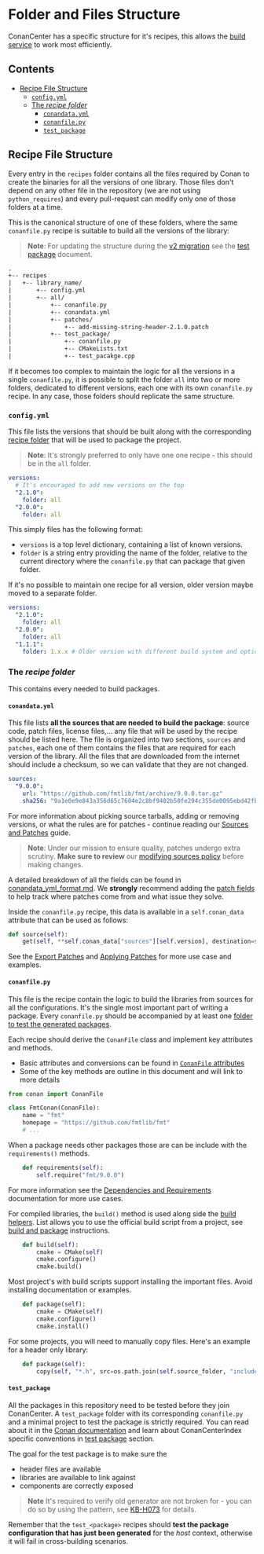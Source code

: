 # Folder and Files Structure

ConanCenter has a specific structure for it's recipes, this allows the [build service](../README.md#the-build-service) to work most
efficiently.

<!-- toc -->
## Contents

  * [Recipe File Structure](#recipe-file-structure)
    * [`config.yml`](#configyml)
    * [The _recipe folder_](#the-_recipe-folder_)
      * [`conandata.yml`](#conandatayml)
      * [`conanfile.py`](#conanfilepy)
      * [`test_package`](#test_package)<!-- endToc -->

## Recipe File Structure

Every entry in the `recipes` folder contains all the files required by Conan to create the binaries for all the versions of one library. Those
files don't depend on any other file in the repository (we are not using `python_requires`) and every pull-request can modify only one of those
folders at a time.

This is the canonical structure of one of these folders, where the same `conanfile.py` recipe is suitable to build all the versions of the library:

> **Note**: For updating the structure during the [v2 migration](../v2_migration.md) see the [test package](test_packages.md) document.

```txt
.
+-- recipes
|   +-- library_name/
|       +-- config.yml
|       +-- all/
|           +-- conanfile.py
|           +-- conandata.yml
|           +-- patches/
|               +-- add-missing-string-header-2.1.0.patch
|           +-- test_package/
|               +-- conanfile.py
|               +-- CMakeLists.txt
|               +-- test_pacakge.cpp
```

If it becomes too complex to maintain the logic for all the versions in a single `conanfile.py`, it is possible to split the folder `all` into
two or more folders, dedicated to different versions, each one with its own `conanfile.py` recipe. In any case, those folders should replicate the
same structure.

### `config.yml`

This file lists the versions that should be built along with the corresponding [recipe folder](#the-recipe-folder) that will be used to package the project.

> **Note**: It's strongly preferred to only have one one recipe - this should be in the `all` folder.

```yml
versions:
  # It's encouraged to add new versions on the top
  "2.1.0":
    folder: all
  "2.0.0":
    folder: all
```

This simply files has the following format:

* `versions` is a top level dictionary, containing a list of known versions.
* `folder` is a string entry providing the name of the folder, relative to the current directory where the `conanfile.py` that
can package that given folder.

If it's no possible to maintain one recipe for all version, older version maybe moved to a separate folder.

```yml
versions:
  "2.1.0":
    folder: all
  "2.0.0":
    folder: all
  "1.1.1":
    folder: 1.x.x # Older version with different build system and options that are not compatible with newer version
```

### The _recipe folder_

This contains every needed to build packages.

#### `conandata.yml`

This file lists **all the sources that are needed to build the package**: source code, patch files, license files,... any file that will be used by the recipe
should be listed here. The file is organized into two sections, `sources` and `patches`, each one of them contains the files that are required
for each version of the library. All the files that are downloaded from the internet should include a checksum, so we can validate that
they are not changed.

```yml
sources:
  "9.0.0":
    url: "https://github.com/fmtlib/fmt/archive/9.0.0.tar.gz"
    sha256: "9a1e0e9e843a356d65c7604e2c8bf9402b50fe294c355de0095ebd42fb9bd2c5"
```

For more information about picking source tarballs, adding or removing versions, or what the rules are for patches - continue reading our
[Sources and Patches](sources_and_patches.md) guide.

> **Note**: Under our mission to ensure quality, patches undergo extra scrutiny. **Make sure to review** our
> [modifying sources policy](sources_and_patches.md#policy-about-patching) before making changes.

A detailed breakdown of all the fields can be found in [conandata_yml_format.md](conandata_yml_format.md). We **strongly** recommend adding the
[patch fields](conandata_yml_format.md#patches-fields) to help track where patches come from and what issue they solve.

Inside the `conanfile.py` recipe, this data is available in a `self.conan_data` attribute that can be used as follows:

```py
def source(self):
    get(self, **self.conan_data["sources"][self.version], destination=self.source_folder, strip_root=True)
```

See the [Export Patches](sources_and_patches.md#exporting-patches) and [Applying Patches](sources_and_patches.md#applying-patches)
for more use case and examples.

#### `conanfile.py`

This file is the recipe contain the logic to build the libraries from sources for all the configurations.
It's the single most important part of writing a package.
Every `conanfile.py` should be accompanied by at least one [folder to test the generated packages](#test_package).

Each recipe should derive the `ConanFile` class and implement key attributes and methods.

* Basic attributes and conversions can be found in [`ConanFile` attributes](conanfile_attributes.md)
* Some of the key methods are outline in this document and will link to more details

```python
from conan import ConanFile

class FmtConan(ConanFile):
    name = "fmt"
    homepage = "https://github.com/fmtlib/fmt"
    # ...
```

When a package needs other packages those are can be include with the `requirements()` methods.

```python
    def requirements(self):
        self.require("fmt/9.0.0")
```

For more information see the [Dependencies and Requirements](dependencies_and_requirements.md) documentation for more use cases.

For compiled libraries, the `build()` method is used along side the [build helpers](https://docs.conan.io/en/latest/reference/build_helpers.html).
List allows you to use the official build script from a project, see [build and package](build_and_package.md) instructions.

```python
    def build(self):
        cmake = CMake(self)
        cmake.configure()
        cmake.build()
```

Most project's with build scripts support installing the important files. Avoid installing documentation or examples.

```python
    def package(self):
        cmake = CMake(self)
        cmake.configure()
        cmake.install()
```

For some projects, you will need to manually copy files.
Here's an example for a header only library:

```python
    def package(self):
        copy(self, "*.h", src=os.path.join(self.source_folder, "include"), dst=os.path.join(self.package_folder, "include"))
```

#### `test_package`

All the packages in this repository need to be tested before they join ConanCenter. A `test_package` folder with its
corresponding `conanfile.py` and a minimal project to test the package is strictly required. You can read about it in the
[Conan documentation](https://docs.conan.io/en/latest/creating_packages/getting_started.html) and learn about ConanCenterIndex
specific conventions in [test package](test_packages.md) section.

The goal for the test package is to make sure the

* header files are available
* libraries are available to link against
* components are correctly exposed

> **Note** It's required to verify old generator are not broken for - you can do so by using the pattern, see
> [KB-H073](../error_knowledge_base.md#kb-h078) for details.

Remember that the `test_<package>` recipes should **test the package configuration that has just been generated** for the
_host_ context, otherwise it will fail in cross-building scenarios.
